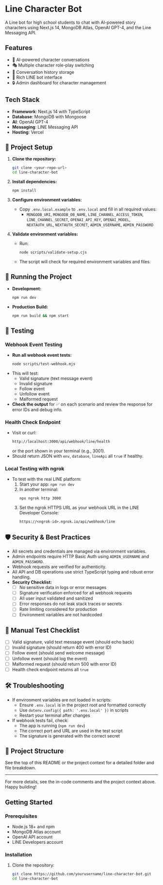 # Line Character Bot

A Line bot for high school students to chat with AI-powered story characters using Next.js 14, MongoDB Atlas, OpenAI GPT-4, and the Line Messaging API.

## Features

- 🤖 AI-powered character conversations
- 🎭 Multiple character role-play switching
- 💾 Conversation history storage
- 📱 Rich LINE bot interface
- 🔒 Admin dashboard for character management

## Tech Stack

- **Framework**: Next.js 14 with TypeScript
- **Database**: MongoDB with Mongoose
- **AI**: OpenAI GPT-4
- **Messaging**: LINE Messaging API
- **Hosting**: Vercel

## 🚀 Project Setup

1. **Clone the repository:**
   ```sh
   git clone <your-repo-url>
   cd line-character-bot
   ```

2. **Install dependencies:**
   ```sh
   npm install
   ```

3. **Configure environment variables:**
   - Copy `.env.local.example` to `.env.local` and fill in all required values:
     - `MONGODB_URI`, `MONGODB_DB_NAME`, `LINE_CHANNEL_ACCESS_TOKEN`, `LINE_CHANNEL_SECRET`, `OPENAI_API_KEY`, `OPENAI_MODEL`, `NEXTAUTH_URL`, `NEXTAUTH_SECRET`, `ADMIN_USERNAME`, `ADMIN_PASSWORD`

4. **Validate environment variables:**
   - Run:
     ```sh
     node scripts/validate-setup.cjs
     ```
   - The script will check for required environment variables and files.

## 🏃 Running the Project

- **Development:**
  ```sh
  npm run dev
  ```
- **Production Build:**
  ```sh
  npm run build && npm start
  ```

## 🧪 Testing

### Webhook Event Testing

- **Run all webhook event tests:**
  ```sh
  node scripts/test-webhook.mjs
  ```
- This will test:
  - Valid signature (text message event)
  - Invalid signature
  - Follow event
  - Unfollow event
  - Malformed request
- **Check the output** for ✅ on each scenario and review the response for error IDs and debug info.

### Health Check Endpoint
- Visit or curl:
  ```sh
  http://localhost:3000/api/webhook/line/health
  ```
  or the port shown in your terminal (e.g., 3001).
- Should return JSON with `env`, `database`, `lineApi` all `true` if healthy.

### Local Testing with ngrok
- To test with the real LINE platform:
  1. Start your app: `npm run dev`
  2. In another terminal:
     ```sh
     npx ngrok http 3000
     ```
  3. Set the ngrok HTTPS URL as your webhook URL in the LINE Developer Console:
     ```
     https://<ngrok-id>.ngrok.io/api/webhook/line
     ```

## 🛡️ Security & Best Practices
- All secrets and credentials are managed via environment variables.
- Admin endpoints require HTTP Basic Auth using `ADMIN_USERNAME` and `ADMIN_PASSWORD`.
- Webhook requests are verified for authenticity.
- All API and DB operations use strict TypeScript typing and robust error handling.
- **Security Checklist:**
  - [ ] No sensitive data in logs or error messages
  - [ ] Signature verification enforced for all webhook requests
  - [ ] All user input validated and sanitized
  - [ ] Error responses do not leak stack traces or secrets
  - [ ] Rate limiting considered for production
  - [ ] Environment variables are not hardcoded

## 📝 Manual Test Checklist
- [ ] Valid signature, valid text message event (should echo back)
- [ ] Invalid signature (should return 400 with error ID)
- [ ] Follow event (should send welcome message)
- [ ] Unfollow event (should log the event)
- [ ] Malformed request (should return 500 with error ID)
- [ ] Health check endpoint returns all `true`

## 🛠️ Troubleshooting
- If environment variables are not loaded in scripts:
  - Ensure `.env.local` is in the project root and formatted correctly
  - Use `dotenv.config({ path: '.env.local' })` in scripts
  - Restart your terminal after changes
- If webhook tests fail, check:
  - The app is running (`npm run dev`)
  - The correct port and URL are used in the test script
  - The signature is generated with the correct secret

## 📂 Project Structure

See the top of this README or the project context for a detailed folder and file breakdown.

---

For more details, see the in-code comments and the project context above. Happy building!

## Getting Started

### Prerequisites

- Node.js 18+ and npm
- MongoDB Atlas account
- OpenAI API account
- LINE Developers account

### Installation

1. Clone the repository:
   ```bash
   git clone https://github.com/yourusername/line-character-bot.git
   cd line-character-bot